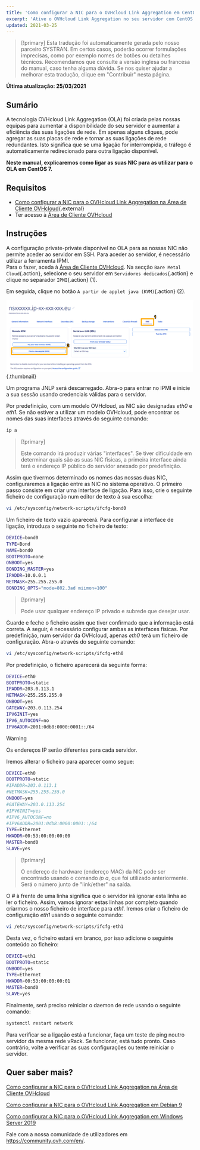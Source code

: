 ```yaml
---
title: 'Como configurar a NIC para o OVHcloud Link Aggregation em CentOS 7'
excerpt: 'Ative o OVHcloud Link Aggregation no seu servidor com CentOS 7'
updated: 2021-03-25
---
```


> [!primary]
> Esta tradução foi automaticamente gerada pelo nosso parceiro SYSTRAN. Em certos casos, poderão ocorrer formulações imprecisas, como por exemplo nomes de botões ou detalhes técnicos. Recomendamos que consulte a versão inglesa ou francesa do manual, caso tenha alguma dúvida. Se nos quiser ajudar a melhorar esta tradução, clique em "Contribuir" nesta página.
>

**Última atualização: 25/03/2021**

## Sumário

A tecnologia OVHcloud Link Aggregation (OLA) foi criada pelas nossas equipas para aumentar a disponibilidade do seu servidor e aumentar a eficiência das suas ligações de rede. Em apenas alguns cliques, pode agregar as suas placas de rede e tornar as suas ligações de rede redundantes. Isto significa que se uma ligação for interrompida, o tráfego é automaticamente redirecionado para outra ligação disponível.

**Neste manual, explicaremos como ligar as suas NIC para as utilizar para o OLA em CentOS 7.**

## Requisitos

- [Como configurar a NIC para o OVHcloud Link Aggregation na Área de Cliente OVHcloud](/pages/bare_metal_cloud/dedicated_servers/ola-enable-manager){.external}
- Ter acesso à [Área de Cliente OVHcloud](https://www.ovh.com/auth/?action=gotomanager&from=https://www.ovh.pt/&ovhSubsidiary=pt)

## Instruções

A configuração private-private disponível no OLA para as nossas NIC não permite aceder ao servidor em SSH. Para aceder ao servidor, é necessário utilizar a ferramenta IPMI.
<br>Para o fazer, aceda à [Área de Cliente OVHcloud](https://www.ovh.com/auth/?action=gotomanager&from=https://www.ovh.pt/&ovhSubsidiary=pt). Na secção `Bare Metal Cloud`{.action}, selecione o seu servidor em `Servidores dedicados`{.action} e clique no separador `IPMI`{.action} (1).

Em seguida, clique no botão `A partir de applet java (KVM)`{.action} (2).

![remote_kvm](images/remote_kvm2022.png){.thumbnail}

Um programa JNLP será descarregado. Abra-o para entrar no IPMI e inicie a sua sessão usando credenciais válidas para o servidor.

Por predefinição, com um modelo OVHcloud, as NIC são designadas *eth0* e *eth1*. Se não estiver a utilizar um modelo OVHcloud, pode encontrar os nomes das suas interfaces através do seguinte comando:

```bash
ip a
```

> [!primary]
>
> Este comando irá produzir várias "interfaces". Se tiver dificuldade em determinar quais são as suas NIC físicas, a primeira interface ainda terá o endereço IP público do servidor anexado por predefinição.
>

Assim que tivermos determinado os nomes das nossas duas NIC, configuraremos a ligação entre as NIC no sistema operativo. O primeiro passo consiste em criar uma interface de ligação. Para isso, crie o seguinte ficheiro de configuração num editor de texto à sua escolha:

```bash
vi /etc/sysconfig/network-scripts/ifcfg-bond0
```

Um ficheiro de texto vazio aparecerá. Para configurar a interface de ligação, introduza o seguinte no ficheiro de texto:

```bash
DEVICE=bond0
TYPE=Bond
NAME=bond0
BOOTPROTO=none
ONBOOT=yes
BONDING_MASTER=yes
IPADDR=10.0.0.1
NETMASK=255.255.255.0
BONDING_OPTS="mode=802.3ad miimon=100"
```

> [!primary]
>
> Pode usar qualquer endereço IP privado e subrede que desejar usar.
>

Guarde e feche o ficheiro assim que tiver confirmado que a informação está correta. A seguir, é necessário configurar ambas as interfaces físicas. Por predefinição, num servidor da OVHcloud, apenas *eth0* terá um ficheiro de configuração. Abra-o através do seguinte comando:

```bash
vi /etc/sysconfig/network-scripts/ifcfg-eth0
```

Por predefinição, o ficheiro aparecerá da seguinte forma:

```bash
DEVICE=eth0
BOOTPROTO=static
IPADDR=203.0.113.1
NETMASK=255.255.255.0
ONBOOT=yes
GATEWAY=203.0.113.254
IPV6INIT=yes
IPV6_AUTOCONF=no
IPV6ADDR=2001:0db8:0000:0001::/64
```

> [!warning]
>
> Os endereços IP serão diferentes para cada servidor.
>

Iremos alterar o ficheiro para aparecer como segue:

```bash
DEVICE=eth0
BOOTPROTO=static
#IPADDR=203.0.113.1
#NETMASK=255.255.255.0
ONBOOT=yes
#GATEWAY=203.0.113.254
#IPV6INIT=yes
#IPV6_AUTOCONF=no
#IPV6ADDR=2001:0db8:0000:0001::/64
TYPE=Ethernet
HWADDR=00:53:00:00:00:00
MASTER=bond0
SLAVE=yes
```

> [!primary]
>
> O endereço de hardware (endereço MAC) da NIC pode ser encontrado usando o comando *ip a*, que foi utilizado anteriormente. Será o número junto de "link/ether" na saída.
>

O *#* à frente de uma linha significa que o servidor irá ignorar esta linha ao ler o ficheiro. Assim, vamos ignorar estas linhas por completo quando criarmos o nosso ficheiro de interface para *eth1*. Iremos criar o ficheiro de configuração *eth1* usando o seguinte comando:

```bash
vi /etc/sysconfig/network-scripts/ifcfg-eth1
```

Desta vez, o ficheiro estará em branco, por isso adicione o seguinte conteúdo ao ficheiro:

```bash
DEVICE=eth1
BOOTPROTO=static
ONBOOT=yes
TYPE=Ethernet
HWADDR=00:53:00:00:00:01
MASTER=bond0
SLAVE=yes
```

Finalmente, será preciso reiniciar o daemon de rede usando o seguinte comando:

```bash
systemctl restart network
```

Para verificar se a ligação está a funcionar, faça um teste de ping noutro servidor da mesma rede vRack. Se funcionar, está tudo pronto. Caso contrário, volte a verificar as suas configurações ou tente reiniciar o servidor.

## Quer saber mais?

[Como configurar a NIC para o OVHcloud Link Aggregation na Área de Cliente OVHcloud](/pages/bare_metal_cloud/dedicated_servers/ola-enable-manager)

[Como configurar a NIC para o OVHcloud Link Aggregation em Debian 9](/pages/bare_metal_cloud/dedicated_servers/ola-enable-debian9)

[Como configurar a NIC para o OVHcloud Link Aggregation em Windows Server 2019](/pages/bare_metal_cloud/dedicated_servers/ola-enable-w2k19)

Fale com a nossa comunidade de utilizadores em <https://community.ovh.com/en/>.
